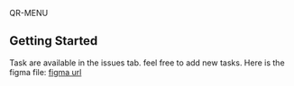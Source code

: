 QR-MENU
## Getting Started

Task are available in the issues tab. feel free to add new tasks.
Here is the figma file: [figma url]([https://nextjs.org/](https://www.figma.com/design/fITBGgzfl34SoTfvKa5W2l/Untitled?node-id=0%3A1&t=REKpIvYv8Qk5ab9w-1))
